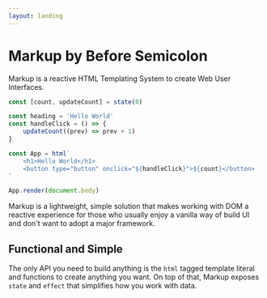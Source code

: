 ```yaml
---
layout: landing
---
```


# Markup by Before Semicolon

Markup is a reactive HTML Templating System to create Web User Interfaces.

```js
const [count, updateCount] = state(0)

const heading = 'Hello World'
const handleClick = () => {
    updateCount((prev) => prev + 1)
}

const App = html`
    <h1>Hello World</h1>
    <button type="button" onclick="${handleClick}">${count}</button>
`

App.render(document.body)
```

Markup is a lightweight, simple solution that makes working with DOM a
reactive experience for those who usually enjoy a vanilla way of build UI
and don't want to adopt a major framework.

## Functional and Simple

The only API you need to build anything is the `html` tagged template literal and functions to create anything you want. On top of that, Markup exposes `state` and `effect` that simplifies how you work with data.
